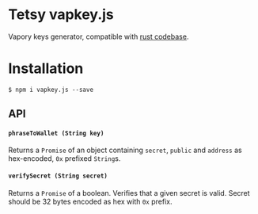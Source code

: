# Tetsy vapkey.js

Vapory keys generator, compatible with [rust codebase](https://github.com/tetcoin/vapkey).

# Installation

`$ npm i vapkey.js --save`

## API

#### `phraseToWallet (String key)`

Returns a `Promise` of an object containing `secret`, `public` and `address` as hex-encoded, `0x` prefixed `String`s.

#### `verifySecret (String secret)`

Returns a `Promise` of a boolean. Verifies that a given secret is valid. Secret should be 32 bytes encoded as hex with `0x` prefix.

